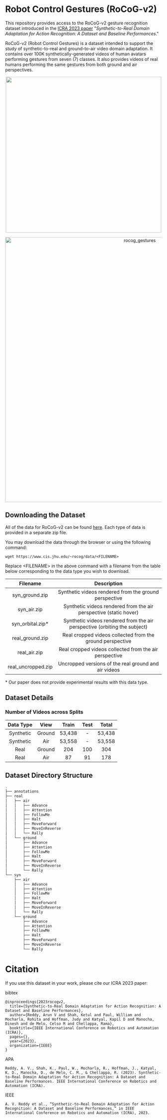 # Robot Control Gestures (RoCoG-v2)

This repository provides access to the RoCoG-v2 gesture recognition dataset introduced in the [ICRA 2023 paper](https://arxiv.org/abs/2303.10280) "*Synthetic-to-Real Domain Adaptation for Action Recognition: A Dataset and Baseline Performances*." 

RoCoG-v2 (Robot Control Gestures) is a dataset intended to support the study of synthetic-to-real and ground-to-air video domain adaptation. It contains over 100K synthetically-generated videos of human avatars performing gestures from seven (7) classes. It also provides videos of real humans performing the same gestures from both ground and air perspectives.

<p align="center">
<img src="https://user-images.githubusercontent.com/72093042/194117338-880d9ff2-4c5a-4731-9742-9cb32744f841.gif" width="500" align="center"/>
</p>

<p align="center">
<img alt="rocog_gestures" src="https://user-images.githubusercontent.com/72093042/224433804-bc7e1561-9433-47da-936f-eb67198458b3.png" width="850">
</p>

## Downloading the Dataset

All of the data for RoCoG-v2 can be found [here](https://www.cis.jhu.edu/~rocog/data/). Each type of data is provided in a separate zip file.

You may download the data through the browser or using the following command:

```
wget https://www.cis.jhu.edu/~rocog/data/<FILENAME>
```

Replace \<FILENAME\> in the above command with a filename from the table below corresponding to the data type you wish to download.

| Filename | Description  |
| :--------:| :---: |
| syn_ground.zip | Synthetic videos rendered from the ground perspective |
| syn_air.zip | Synthetic videos rendered from the air perspective (static hover)   |
| syn_orbital.zip*      | Synthetic videos rendered from the air perspective (orbiting the subject) |
| real_ground.zip      | Real cropped videos collected from the ground perspective   |
| real_air.zip      | Real cropped videos collected from the air perspective   |
| real_uncropped.zip      | Uncropped versions of the real ground and air videos   |

\* Our paper does not provide experimental results with this data type.

## Dataset Details

### Number of Videos across Splits


| Data Type | View  | Train | Test | Total  |
| :--------:| :---: | :--:  | :---:| :----: |
| Synthetic | Ground| 53,438|   -  | 53,438 |
| Synthetic | Air   | 53,558|   -  | 53,558 |
| Real      | Ground| 204   |  100 | 304  |
| Real      | Air   | 87    |   91 | 178  |

## Dataset Directory Structure
```bash
.
├── annotations
├── real
│   ├── air
│   │   ├── Advance
│   │   ├── Attention
│   │   ├── FollowMe
│   │   ├── Halt
│   │   ├── MoveForward
│   │   ├── MoveInReverse
│   │   └── Rally
│   └── ground
│       ├── Advance
│       ├── Attention
│       ├── FollowMe
│       ├── Halt
│       ├── MoveForward
│       ├── MoveInReverse
│       └── Rally
└── syn
    ├── air
    │   ├── Advance
    │   ├── Attention
    │   ├── FollowMe
    │   ├── Halt
    │   ├── MoveForward
    │   ├── MoveInReverse
    │   └── Rally
    └── ground
        ├── Advance
        ├── Attention
        ├── FollowMe
        ├── Halt
        ├── MoveForward
        ├── MoveInReverse
        └── Rally
 ```


# Citation

If you use this dataset in your work, please cite our ICRA 2023 paper:

bibtex
```
@inproceedings{2023rocogv2,
  title={Synthetic-to-Real Domain Adaptation for Action Recognition: A Dataset and Baseline Performances},
  author={Reddy, Arun V and Shah, Ketul and Paul, William and Mocharla, Rohita and Hoffman, Judy and Katyal, Kapil D and Manocha, Dinesh and de Melo, Celso M and Chellappa, Rama},
  booktitle={IEEE International Conference on Robotics and Automation (ICRA)},
  pages={},
  year={2023},
  organization={IEEE}
}
```
APA
```
Reddy, A. V., Shah, K., Paul, W., Mocharla, R., Hoffman, J., Katyal, K. D., Manocha, D., de Melo, C. M., & Chellappa, R. (2023). Synthetic-to-Real Domain Adaptation for Action Recognition: A Dataset and Baseline Performances. IEEE International Conference on Robotics and Automation (ICRA).
```
IEEE
```
A. V. Reddy et al., “Synthetic-to-Real Domain Adaptation for Action Recognition: A Dataset and Baseline Performances,” in IEEE International Conference on Robotics and Automation (ICRA), 2023.
```

